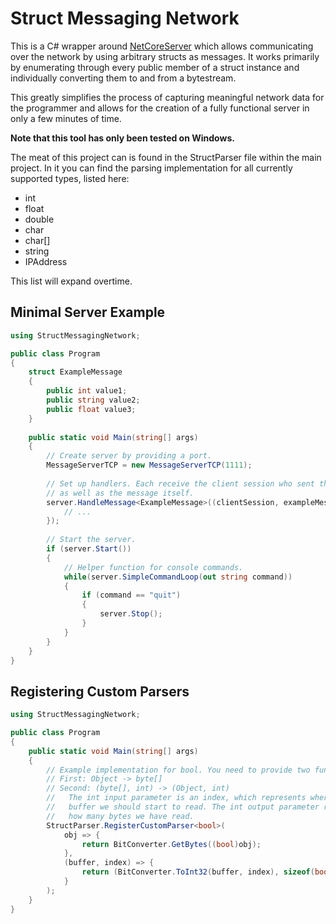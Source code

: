 # Struct Messaging Network 
This is a C# wrapper around [NetCoreServer](https://github.com/chronoxor/NetCoreServer) which allows communicating over the network by using arbitrary structs as messages. It works primarily by enumerating through every public member of a struct instance and individually converting them to and from a bytestream.

This greatly simplifies the process of capturing meaningful network data for the programmer and allows for the creation of a fully functional server in only a few minutes of time.

**Note that this tool has only been tested on Windows.**

The meat of this project can is found in the StructParser file within the main project. In it you can find the parsing implementation for all currently supported types, listed here:

* int
* float
* double
* char
* char[]
* string
* IPAddress

This list will expand overtime.

## Minimal Server Example
```c#
using StructMessagingNetwork;

public class Program
{
    struct ExampleMessage
    {
        public int value1;
        public string value2;
        public float value3;
    }
    
    public static void Main(string[] args)
    {
        // Create server by providing a port.
        MessageServerTCP = new MessageServerTCP(1111);
        
        // Set up handlers. Each receive the client session who sent the message 
        // as well as the message itself.
        server.HandleMessage<ExampleMessage>((clientSession, exampleMessage) => {
            // ...
        });
        
        // Start the server.
        if (server.Start())
        {
            // Helper function for console commands.
            while(server.SimpleCommandLoop(out string command))
            {
                if (command == "quit")
                {
                    server.Stop();
                }
            }
        }
    }
}
```

## Registering Custom Parsers
```c#
using StructMessagingNetwork;

public class Program
{
    public static void Main(string[] args)
    {
        // Example implementation for bool. You need to provide two functions.
        // First: Object -> byte[]
        // Second: (byte[], int) -> (Object, int)
        //   The int input parameter is an index, which represents where in the
        //   buffer we should start to read. The int output parameter represents
        //   how many bytes we have read.
        StructParser.RegisterCustomParser<bool>(
            obj => {
                return BitConverter.GetBytes((bool)obj);
            },
            (buffer, index) => {
                return (BitConverter.ToInt32(buffer, index), sizeof(bool));
            }
        );
    }
}
```
